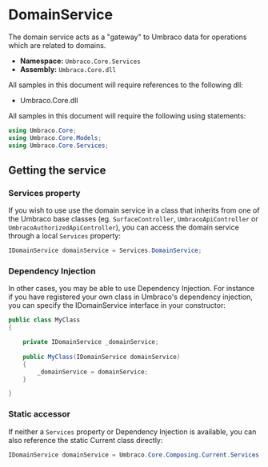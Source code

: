 # DomainService

The domain service acts as a "gateway" to Umbraco data for operations which are related to domains.

* **Namespace:** `Umbraco.Core.Services`
* **Assembly:** `Umbraco.Core.dll`

All samples in this document will require references to the following dll:

* Umbraco.Core.dll

All samples in this document will require the following using statements:

```csharp
using Umbraco.Core;
using Umbraco.Core.Models;
using Umbraco.Core.Services;
```

## Getting the service

### Services property

If you wish to use use the domain service in a class that inherits from one of the Umbraco base classes (eg. `SurfaceController`, `UmbracoApiController` or `UmbracoAuthorizedApiController`), you can access the domain service through a local `Services` property:

```csharp
IDomainService domainService = Services.DomainService;
```

### Dependency Injection

In other cases, you may be able to use Dependency Injection. For instance if you have registered your own class in Umbraco's dependency injection, you can specify the IDomainService interface in your constructor:

```csharp
public class MyClass
{

    private IDomainService _domainService;
    
    public MyClass(IDomainService domainService)
    {
        _domainService = domainService;
    }

}
```

### Static accessor

If neither a `Services` property or Dependency Injection is available, you can also reference the static Current class directly:

```csharp
IDomainService domainService = Umbraco.Core.Composing.Current.Services.DomainService;
```
